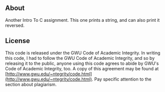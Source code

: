 ## About ##

Another Intro To C assignment. This one prints a string, and can also print it reversed.

## License ##

This code is released under the GWU Code of Academic Integrity. In writing this code, I had to follow the GWU Code of Academic Integrity, and so by releasing it to the public, anyone using this code agrees to abide by GWU's Code of Academic Integrity, too. A copy of this agreement may be found at [http://www.gwu.edu/~ntegrity/code.html](http://www.gwu.edu/~ntegrity/code.html). Pay specific attention to the section about plagiarism.

